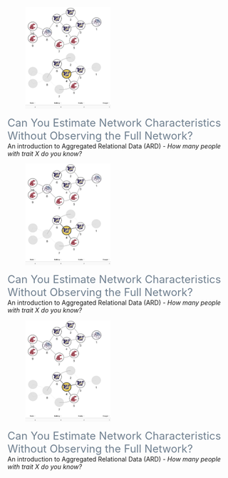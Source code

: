 <html lang="en">
<head>
    <meta charset="UTF-8">
    <meta name="viewport" content="width=device-width, initial-scale=1.0">
    <title></title>
    <link rel="stylesheet" href="https://cdn.jsdelivr.net/npm/bootstrap@5.3.0/dist/css/bootstrap.min.css">
    <link rel="stylesheet" href="styles.css"> <!-- Link to your CSS file -->
    <style>
        .title a {
            font-size: 1.5rem; /* Adjust the font size as needed */
            color: slategray;
            text-decoration: none;
        }
        .title a:hover {
            text-decoration: underline; /* Optional: underline on hover */
        }
    </style>
</head>
<body>
    <div class="container">
        <h1></h1>
        <article>
            <br>
            <div class="explainers mdl-grid">
                <div class="mdl-cell mdl-cell--4-col explainer">
                    <figure>
                        <a href="https://avisokay.shinyapps.io/uw_ard_viz/" target="_blank">
                            <picture>
                                <img src="/assets/img/publication_preview/ard.png" class="img-fluid rounded" style="max-width:12rem;" alt="ard.png">
                            </picture>
                        </a>
                    </figure>
                    <div class="title">
                        <a href="https://avisokay.shinyapps.io/uw_ard_viz/" target="_blank">Can You Estimate Network Characteristics Without Observing the Full Network?</a>
                    </div>
                    <div class="snippet">
                        An introduction to Aggregated Relational Data (ARD) - <em>How many people with trait X do you know?</em>
                    </div>
                </div>
                <!-- Add more explainers here -->
                <div class="mdl-cell mdl-cell--4-col explainer">
                    <figure>
                        <a href="https://avisokay.shinyapps.io/uw_ard_viz/" target="_blank">
                            <picture>
                                <img src="/assets/img/publication_preview/ard.png" class="img-fluid rounded" style="max-width:12rem;" alt="ard.png">
                            </picture>
                        </a>
                    </figure>
                    <div class="title">
                        <a href="https://avisokay.shinyapps.io/uw_ard_viz/" target="_blank">Can You Estimate Network Characteristics Without Observing the Full Network?</a>
                    </div>
                    <div class="snippet">
                        An introduction to Aggregated Relational Data (ARD) - <em>How many people with trait X do you know?</em>
                    </div>
                </div>                    <!-- Another explainer -->
                </div>
                <div class="mdl-cell mdl-cell--4-col explainer">
                    <figure>
                        <a href="https://avisokay.shinyapps.io/uw_ard_viz/" target="_blank">
                            <picture>
                                <img src="/assets/img/publication_preview/ard.png" class="img-fluid rounded" style="max-width:12rem;" alt="ard.png">
                            </picture>
                        </a>
                    </figure>
                    <div class="title">
                        <a href="https://avisokay.shinyapps.io/uw_ard_viz/" target="_blank">Can You Estimate Network Characteristics Without Observing the Full Network?</a>
                    </div>
                    <div class="snippet">
                        An introduction to Aggregated Relational Data (ARD) - <em>How many people with trait X do you know?</em>
                    </div>
                </div> 
            </div>
        </article>
    </div>
    <script src="https://cdn.jsdelivr.net/npm/bootstrap@5.3.0/dist/js/bootstrap.bundle.min.js"></script>
</body>
</html>
